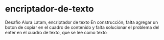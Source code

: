 # encriptador-de-texto
Desafío Alura Latam, encriptador de texto
En construcción, falta agregar un boton de copiar en el cuadro de contenido y falta solucionar el problema del enter en el cuadro de texto, que se lee como texto
